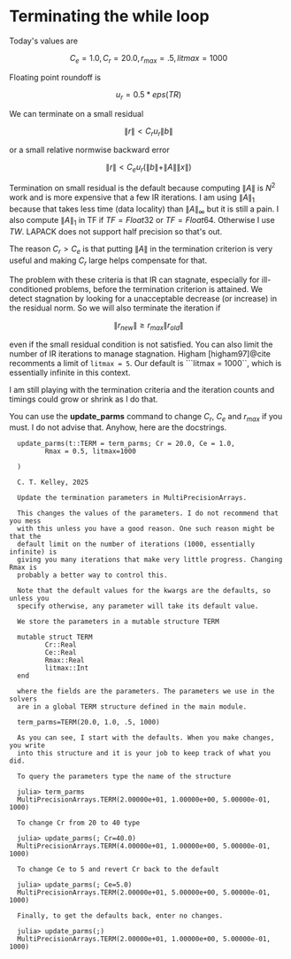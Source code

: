 # Terminating the while loop

Today's values are
```math
C_e = 1.0, C_r = 20.0, r_{max} = .5, litmax = 1000
```

Floating point roundoff is 
```math
u_r = 0.5 * eps(TR)
```

We can terminate on a small residual
```math
\| r \| < C_r u_r \| b \|
```
or a small relative normwise backward error
```math
\| r \| < C_e u_r (\| b \| + \| A \| \| x \|)
```

Termination on small residual is the default because computing $\| A \|$
is $N^2$ work and is more expensive that a few IR iterations. I am using
$\| A \|_1$ because that takes less time (data locality) than 
$\| A \|_\infty$ but it is still a pain. I also compute $\| A \|_1$
in TF if $TF = Float32$ or $TF = Float64$. Otherwise I use $TW$. 
LAPACK does not support half precision so that's out.

The reason $C_r > C_e$ is
that putting $\| A \|$ in the termination criterion is very useful
and making $C_r$ large helps compensate for that.

The problem with these criteria is
that IR can stagnate, especially for ill-conditioned problems, before
the termination criterion is attained. We detect stagnation by looking
for a unacceptable decrease (or increase) in the residual norm. So we will
also terminate the iteration if
```math
\| r_{new} \| \ge r_{max} \| r_{old} \|
```
even if the small residual condition is not satisfied. You can also 
limit the number of IR iterations to manage stagnation. 
Higham [higham97]@cite recomments a limit of ```litmax = 5```. Our default
is ```litmax = 1000``, which is essentially infinite in this context.

I am still playing with the termination criteria and the iteration
counts and timings could grow or shrink as I do that. 

You can use the __update_parms__ command to
change $C_r$, $C_e$ and $r_{max}$ if you must. I do not advise that.
Anyhow, here are the docstrings.
```
  update_parms(t::TERM = term_parms; Cr = 20.0, Ce = 1.0,
         Rmax = 0.5, litmax=1000

  )

  C. T. Kelley, 2025

  Update the termination parameters in MultiPrecisionArrays.

  This changes the values of the parameters. I do not recommend that you mess
  with this unless you have a good reason. One such reason might be that the
  default limit on the number of iterations (1000, essentially infinite) is
  giving you many iterations that make very little progress. Changing Rmax is
  probably a better way to control this.

  Note that the default values for the kwargs are the defaults, so unless you
  specify otherwise, any parameter will take its default value.

  We store the parameters in a mutable structure TERM

  mutable struct TERM
         Cr::Real
         Ce::Real
         Rmax::Real
         litmax::Int
  end

  where the fields are the parameters. The parameters we use in the solvers
  are in a global TERM structure defined in the main module.

  term_parms=TERM(20.0, 1.0, .5, 1000)

  As you can see, I start with the defaults. When you make changes, you write
  into this structure and it is your job to keep track of what you did.

  To query the parameters type the name of the structure

  julia> term_parms
  MultiPrecisionArrays.TERM(2.00000e+01, 1.00000e+00, 5.00000e-01, 1000)

  To change Cr from 20 to 40 type

  julia> update_parms(; Cr=40.0)
  MultiPrecisionArrays.TERM(4.00000e+01, 1.00000e+00, 5.00000e-01, 1000)

  To change Ce to 5 and revert Cr back to the default

  julia> update_parms(; Ce=5.0)
  MultiPrecisionArrays.TERM(2.00000e+01, 5.00000e+00, 5.00000e-01, 1000)

  Finally, to get the defaults back, enter no changes.

  julia> update_parms(;)
  MultiPrecisionArrays.TERM(2.00000e+01, 1.00000e+00, 5.00000e-01, 1000)
```
